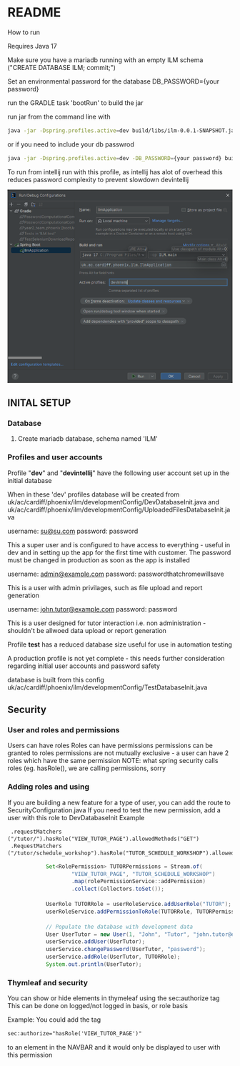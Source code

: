 # README

How to run

Requires Java 17

Make sure you have a mariadb running with an empty ILM schema ("CREATE DATABASE ILM; commit;")

Set an environmental password for the database
DB_PASSWORD={your password}

run the GRADLE task 'bootRun' to build the jar

run jar from the command line with
```bash
java -jar -Dspring.profiles.active=dev build/libs/ilm-0.0.1-SNAPSHOT.jar
```

or if you need to include your db passwrod
```bash
java -jar -Dspring.profiles.active=dev -DB_PASSWORD={your password} build/libs/ilm-0.0.1-SNAPSHOT.jar
```

To run from intellij run with this profile, as intellij has alot of overhead this reduces password complexity to prevent slowdown 
devintellij

![img.png](img.png)



## INITAL SETUP

### Database

1. Create mariadb database, schema named 'ILM'



### Profiles and user accounts

Profile "**dev**" and "**devintellij**" have the following user account set up in the initial database

When in these 'dev' profiles database will be created from uk/ac/cardiff/phoenix/ilm/developmentConfig/DevDatabaseInit.java 
and uk/ac/cardiff/phoenix/ilm/developmentConfig/UploadedFilesDatabaseInit.java

username: su@su.com
password: password

This a super user and is configured to have access to everything - useful in dev and in setting up the app for the first
time with customer.
The password must  be changed in production as soon as the app is installed

username: admin@example.com
password: passwordthatchromewillsave

This is a user with admin privilages, such as file upload and report generation

username: john.tutor@example.com
password: password

This is a user designed for tutor interaction i.e. non administration - shouldn't be allwoed data upload or report generation 


Profile **test** has a reduced database size useful for use in automation testing

A production profile is not yet complete - this needs further consideration regarding initial user accounts and password
safety

database is built from this config uk/ac/cardiff/phoenix/ilm/developmentConfig/TestDatabaseInit.java


## Security


### User and roles and permissions
Users can have roles
Roles can have permissions
permissions can be granted to roles
permissions are not mutually exclusive - a user can have 2 roles which have the same permission
NOTE: what spring security calls roles (eg. hasRole(), we are calling permissions, sorry


### Adding roles and using
If you are building a new feature for a type of user, you can add the route to SecurityConfiguration.java
If you need to test the new permission, add a user with this role to DevDatabaseInit
Example
```
 .requestMatchers ("/tutor/").hasRole("VIEW_TUTOR_PAGE").allowedMethods("GET")
 .RequestMatchers ("/tutor/schedule_workshop").hasRole("TUTOR_SCHEDULE_WORKSHOP").allowedMethods("PUT")
 ```

```java
            Set<RolePermission> TUTORPermissions = Stream.of(
                    "VIEW_TUTOR_PAGE", "TUTOR_SCHEDULE_WORKSHOP")
                    .map(rolePermissionService::addPermission)
                    .collect(Collectors.toSet());

            UserRole TUTORRole = userRoleService.addUserRole("TUTOR");
            userRoleService.addPermissionToRole(TUTORRole, TUTORPermissions);

            // Populate the database with development data
            User UserTutor = new User(1, "John", "Tutor", "john.tutor@example.com");
            userService.addUser(UserTutor);
            userService.changePassword(UserTutor, "password");
            userService.addRole(UserTutor, TUTORRole);
            System.out.println(UserTutor);
```

### Thymleaf and security
You can show or hide elements in thymeleaf using the sec:authorize tag
This can be done on logged/not logged in basis, or role basis

Example: You could add the tag
```html
sec:authorize="hasRole('VIEW_TUTOR_PAGE')"
```
to an element in the NAVBAR and it would only be displayed to user with this permission
